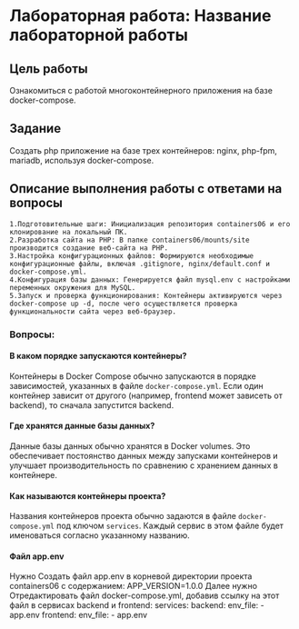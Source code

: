 # Лабораторная работа: Название лабораторной работы

## Цель работы

Ознакомиться с работой многоконтейнерного приложения на базе docker-compose.

## Задание

Создать php приложение на базе трех контейнеров: nginx, php-fpm, mariadb, используя docker-compose.

## Описание выполнения работы с ответами на вопросы

    1.Подготовительные шаги: Инициализация репозитория containers06 и его клонирование на локальный ПК.
    2.Разработка сайта на PHP: В папке containers06/mounts/site производится создание веб-сайта на PHP.
    3.Настройка конфигурационных файлов: Формируются необходимые конфигурационные файлы, включая .gitignore, nginx/default.conf и docker-compose.yml.
    4.Конфигурация базы данных: Генерируется файл mysql.env с настройками переменных окружения для MySQL.
    5.Запуск и проверка функционирования: Контейнеры активируются через docker-compose up -d, после чего осуществляется проверка функциональности сайта через веб-браузер.





### Вопросы:

#### В каком порядке запускаются контейнеры?
Контейнеры в Docker Compose обычно запускаются в порядке зависимостей, указанных в файле `docker-compose.yml`. Если один контейнер зависит от другого (например, frontend может зависеть от backend), то сначала запустится backend.

#### Где хранятся данные базы данных?
Данные базы данных обычно хранятся в Docker volumes. Это обеспечивает постоянство данных между запусками контейнеров и улучшает производительность по сравнению с хранением данных в контейнере.

#### Как называются контейнеры проекта?
Названия контейнеров проекта обычно задаются в файле `docker-compose.yml` под ключом `services`. Каждый сервис в этом файле будет именоваться согласно указанному названию.

#### Файл app.env
Нужно Создать файл app.env в корневой директории проекта containers06 с содержанием:
APP_VERSION=1.0.0
Далее нужно Отредактировать  файл docker-compose.yml, добавив ссылку на этот файл в сервисах backend и frontend:
services:
  backend:
    env_file:
      - app.env
  frontend:
    env_file:
      - app.env

